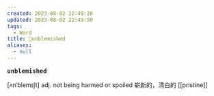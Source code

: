 ```yaml
---
created: 2023-08-02 22:49:28
updated: 2023-08-02 22:49:50
tags:
  - Word
title: 📖unblemished
aliases:
  - null
---
```


<pre><strong>unblemished</strong></pre>
[ʌnˈblemɪʃt]
adj. not being harmed or spoiled 崭新的，清⽩的
[[pristine]]
